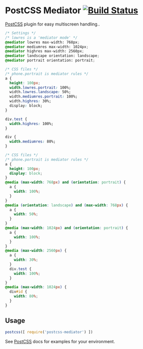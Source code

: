# PostCSS Mediator [![Build Status][ci-img]][ci]

[PostCSS] plugin for easy multiscreen handling..

[PostCSS]: https://github.com/postcss/postcss
[ci-img]:  https://travis-ci.org/Nek/postcss-mediator.svg
[ci]:      https://travis-ci.org/Nek/postcss-mediator

```css
/* Settings */
/* lowres is a 'mediator mode' */
@mediator lowres max-width: 768px;
@mediator mediumres max-width: 1024px;
@mediator highres max-width: 2560px;
@mediator landscape orientation: landscape;
@mediator portrait orientation: portrait;

/* CSS files */
/* phone.portrait is mediator rules */
a {
  height: 100px;
  width.lowres.portrait: 100%;
  width.lowres.landscape: 50%;
  width.mediumres.portrait: 100%;
  width.highres: 30%;
  display: block;
}

div.test {
  width.highres: 100%;
}

div {
  width.mediumres: 80%;
}
```

```css
/* CSS files */
/* phone.portrait is mediator rules */
a {
  height: 100px;
  display: block;
}
@media (max-width: 768px) and (orientation: portrait) {
  a {
    width: 100%;
  }
}
@media (orientation: landscape) and (max-width: 768px) {
  a {
    width: 50%;
  }
}
@media (max-width: 1024px) and (orientation: portrait) {
  a {
    width: 100%;
  }
}
@media (max-width: 2560px) {
  a {
    width: 30%;
  }
  div.test {
    width: 100%;
  }
}
@media (max-width: 1024px) {
  div#id {
    width: 80%;
  }
}
```

## Usage

```js
postcss([ require('postcss-mediator') ])
```

See [PostCSS] docs for examples for your environment.
